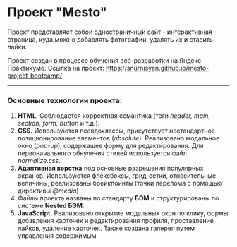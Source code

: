 # Проект "Mesto"

Проект представляет собой одностраничный сайт - интерактивная страница, куда можно добавлять фотографии, удалять их и ставить лайки.

Проект создан в процессе обучения веб-разработки на Яндекс Практикуме.
Ссылка на проект: https://snurnisyan.github.io/mesto-project-bootcamp/

------

### Основные технологии проекта:
1. **HTML.** Соблюдается корректная семантика (теги *header, main, section, form, button* и т.д.).
2. **CSS.** Используются псевдоклассы, присутствует нестандартное позиционирование элементов (*absolute*). Реализовано модальное окно (*pop-up*), содержащее форму для редактирования. Для первоначального обнуления стилей используется файл *normalize.css*.
3. **Адаптивная верстка** под основные разрешения популярных экранов. Используются флексбоксы, грид-сетки, относительные величины, реализованы брейкпоинты (точки перелома с помощью директивы *@media*)
4. Файлы проекта названы по стандарту **БЭМ** и структурированы по системе **Nested БЭМ**.
5. **JavaScript.** Реализовано открытие модальных окон по клику, формы добавления карточек и редактирования профиля, проставление лайков, удаление карточек. Также создана галерея путем управления содержимым *<template>*

------

### Планы по доработке:
* Добавить форму добавления фото.
* Сделать сайт более "живым" с помощью технологий JavaScript.

------

**Figma**

* [Ссылка на макет в Figma](https://www.figma.com/file/2cn9N9jSkmxD84oJik7xL7/JavaScript.-Sprint-4?node-id=0-1&t=0cUNn9JE4dXEwnQz-0)



